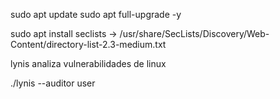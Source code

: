 sudo apt update
sudo apt full-upgrade -y


sudo apt install seclists -> /usr/share/SecLists/Discovery/Web-Content/directory-list-2.3-medium.txt


lynis analiza vulnerabilidades de linux

./lynis --auditor user